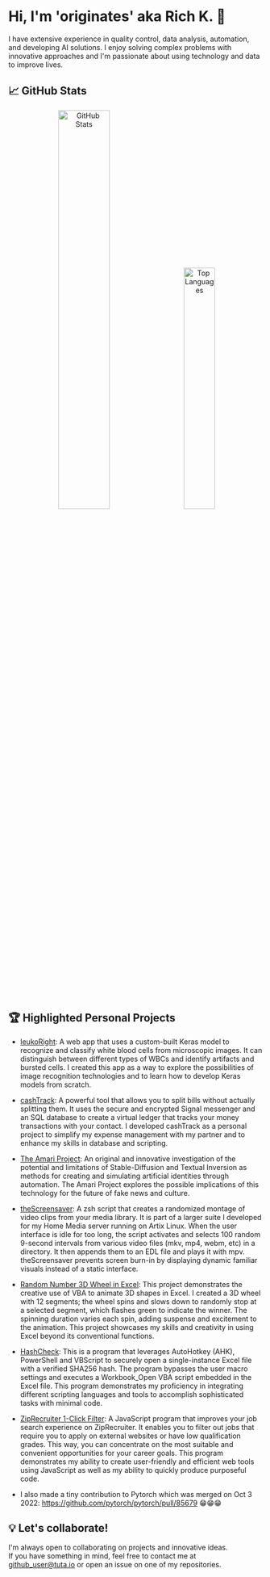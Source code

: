 # Hi, I'm 'originates' aka Rich K. 👋

I have extensive experience in quality control, data analysis, automation, and developing AI solutions. I enjoy solving complex problems with innovative approaches and I'm passionate about using technology and data to improve lives.

## 📈 GitHub Stats

<p align="center"><img src="https://github-readme-stats.vercel.app/api?username=originates&theme=dark" alt="GitHub Stats" width="45%"> &nbsp; &nbsp; &nbsp; 
<img src="https://github-readme-stats.vercel.app/api/top-langs/?username=originates&theme=dark&layout=compact" alt="Top Languages" width="35%"></p>


## 🏆 Highlighted Personal Projects

- [leukoRight](https://github.com/originates/leukoRight): A web app that uses a custom-built Keras model to recognize and classify white blood cells from microscopic images. It can distinguish between different types of WBCs and identify artifacts and bursted cells. I created this app as a way to explore the possibilities of image recognition technologies and to learn how to develop Keras models from scratch.
- [cashTrack](https://github.com/originates/cashTrack): A powerful tool that allows you to split bills without actually splitting them. It uses the secure and encrypted Signal messenger and an SQL database to create a virtual ledger that tracks your money transactions with your contact. I developed cashTrack as a personal project to simplify my expense management with my partner and to enhance my skills in database and scripting.
- [The Amari Project](https://github.com/originates/the-amari-project): An original and innovative investigation of the potential and limitations of Stable-Diffusion and Textual Inversion as methods for creating and simulating artificial identities through automation. The Amari Project explores the possible implications of this technology for the future of fake news and culture.
- [theScreensaver](https://github.com/originates/theScreensaver): A zsh script that creates a randomized montage of video clips from your media library. It is part of a larger suite I developed for my Home Media server running on Artix Linux. When the user interface is idle for too long, the script activates and selects 100 random 9-second intervals from various video files (mkv, mp4, webm, etc) in a directory. It then appends them to an EDL file and plays it with mpv. theScreensaver prevents screen burn-in by displaying dynamic familiar visuals instead of a static interface.
- [Random Number 3D Wheel in Excel](https://github.com/originates/Random-Number-3D-Wheel-in-Excel): This project demonstrates the creative use of VBA to animate 3D shapes in Excel. I created a 3D wheel with 12 segments; the wheel spins and slows down to randomly stop at a selected segment, which flashes green to indicate the winner. The spinning duration varies each spin, adding suspense and excitement to the animation. This project showcases my skills and creativity in using Excel beyond its conventional functions.
- [HashCheck](https://github.com/originates/HashCheck): This is a program that leverages AutoHotkey (AHK), PowerShell and VBScript to securely open a single-instance Excel file with a verified SHA256 hash. The program bypasses the user macro settings and executes a Workbook_Open VBA script embedded in the Excel file. This program demonstrates my proficiency in integrating different scripting languages and tools to accomplish sophisticated tasks with minimal code.
- [ZipRecruiter 1-Click Filter](https://github.com/originates/ziprecruiter-1-click-filter): A JavaScript program that improves your job search experience on ZipRecruiter. It enables you to filter out jobs that require you to apply on external websites or have low qualification grades. This way, you can concentrate on the most suitable and convenient opportunities for your career goals. This program demonstrates my ability to create user-friendly and efficient web tools using JavaScript as well as my ability to quickly produce purposeful code.

- I also made a tiny contribution to Pytorch which was merged on Oct 3 2022: https://github.com/pytorch/pytorch/pull/85679 😁😁😁


## 💡 Let's collaborate!

I'm always open to collaborating on projects and innovative ideas.<br>
If you have something in mind, feel free to contact me at github_user@tuta.io or open an issue on one of my repositories.
